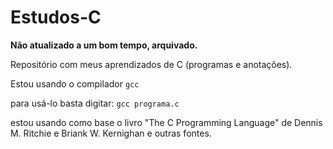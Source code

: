 # Estudos-C
**Não atualizado a um bom tempo, arquivado.**

Repositório com meus aprendizados de C (programas e anotações).

Estou usando o compilador `gcc`

para usá-lo basta digitar:
  `gcc programa.c`
  
estou usando como base o livro "The C Programming Language" de Dennis M. Ritchie e Briank W. Kernighan e outras fontes.
